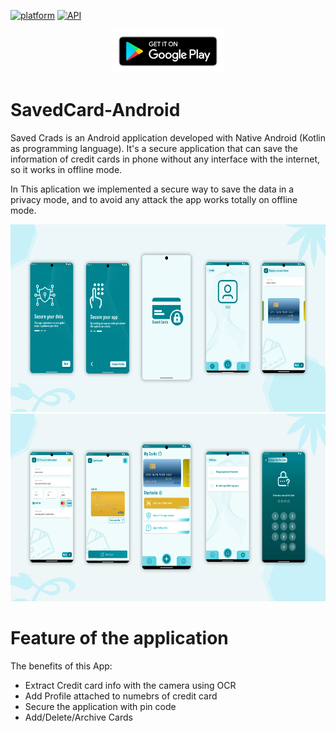 
[![platform](https://img.shields.io/badge/platform-Android-yellow.svg)](https://www.android.com)
[![API](https://img.shields.io/badge/API-23%2B-brightgreen.svg?style=plastic)](https://android-arsenal.com/api?level=23)

<center>
<a href="https://play.google.com/store/apps/details?id=tahadeta.example.savedcards">
<img src="https://github.com/tahajadid/MASCover/blob/main/play_store_icon.png" width="180" height="70"/></a>
</center>

# SavedCard-Android

Saved Crads is an Android application developed with Native Android (Kotlin as programming language). It's a secure application that can save the information of credit cards in phone without any interface with the internet, so it works in offline mode.

In This aplication we implemented a secure way to save the data in a privacy mode, and to avoid any attack the app works totally on offline mode.

<img src="./screens/saved_cards_screens.jpg" width="600" height="300"/>
<img src="./screens/mock_saved_places_two.jpg" width="600" height="300"/>

# Feature of the application

The benefits of this App: 

* Extract Credit card info with the camera using OCR
* Add Profile attached to numebrs of credit card
* Secure the application with pin code
* Add/Delete/Archive Cards
